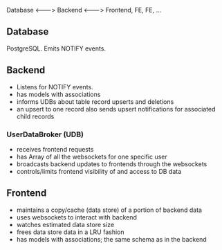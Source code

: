 Database <---> Backend <---> Frontend, FE, FE, ...

## Database

PostgreSQL.  Emits NOTIFY events.

## Backend

* Listens for NOTIFY events.
* has models with associations
* informs UDBs about table record upserts and deletions
* an upsert to one record also sends upsert notifications for associated child records

### UserDataBroker (UDB)

* receives frontend requests
* has Array of all the websockets for one specific user
* broadcasts backend updates to frontends through the websockets
* controls/limits frontend visibility of and access to DB data

## Frontend

* maintains a copy/cache (data store) of a portion of backend data
* uses websockets to interact with backend
* watches estimated data store size
* frees data store data in a LRU fashion
* has models with associations; the same schema as in the backend
